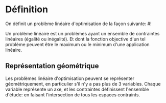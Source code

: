 # Définition
On définit un problème linéaire d'optimisation de la façon suivante: #!

Un problème linéaire est un problèmes ayant un ensemble de contraintes linéaires (égalité ou inégalité). Et dont la fonction objective d'un tel problème peuvent être le maximum ou le minimum d'une application linéaire.

## Représentation géométrique
Les problèmes linéaire d'optimisation peuvent se représenter géométriquement, en particulier s'il n'y a pas plus de 3 variables.
Chaque variable représente un axe, et les contraintes définissent l'ensemble d'étude: en faisant l'intersection de tous les espaces contraints.